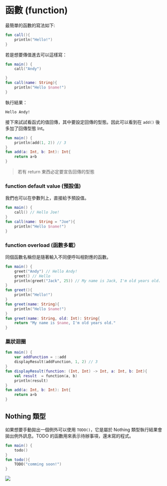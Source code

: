 # 函數 (function)
最簡單的函數的寫法如下:

```kt
fun call(){
    println("Hello!")
}
```

若是想要傳值進去可以這樣寫：

```kt
fun main() {
    call("Andy")

}
fun call(name: String){
    println("Hello $name!")
}
```

執行結果：
```
Hello Andy!
```

接下來試試看函式的值回傳，其中要設定回傳的型態。因此可以看到在 `add()` 後多加了回傳型態 Int。

```kt
fun main() {
    println(add(1, 2)) // 3
}
fun add(a: Int, b: Int): Int{
    return a+b
}
```

> 若有 return 東西必定要宣告回傳的型態

### function default value (預設值)
我們也可以在參數列上，直接給予預設值。

```kt
fun main() {
    call() // Hello Joe!
}
fun call(name: String = "Joe"){
    println("Hello $name!")
}
```

### function overload (函數多載）
同個函數名稱但是隨著輸入不同便呼叫相對應的函數。

```kt
fun main() {
    greet("Andy") // Hello Andy!
    greet() // Hello
    println(greet("Jack", 25)) // My name is Jack, I'm old years old.
}
fun greet(){
    println("Hello!")
}
fun greet(name: String){
    println("Hello $name!")
}
fun greet(name: String, old: Int): String{
    return "My name is $name, I'm old years old."
}
```

### 巢狀迴圈

```kt
fun main() {
    var addFunction = ::add
    displayResult(addFunction, 1, 2) // 3
}
fun displayResult(function: (Int, Int) -> Int, a: Int, b: Int){
    val result  = function(a, b)
    println(result)
}
fun add(a: Int, b: Int): Int{
    return a+b
}
```

## Nothing 類型
如果想要手動拋出一個例外可以使用 `TODO()`，它是屬於 Nothing 類型執行結果會拋出例外訊息。TODO 的函數用來表示待辦事項，還未寫的程式。

```kt
fun main() {
    todo()
}
fun todo(){
    TODO("comming soon!")
}
```

![](https://i.imgur.com/PVFgjPi.png)